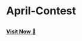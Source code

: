 # April-Contest
##
<a href = "https://shubham2511github.github.io/April-Contest/">**Visit Now** 🚀</a>
